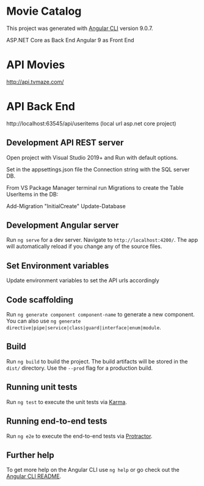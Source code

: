 # Movie Catalog 

This project was generated with [Angular CLI](https://github.com/angular/angular-cli) version 9.0.7.

ASP.NET Core as Back End   Angular 9 as Front End

# API Movies

http://api.tvmaze.com/

# API Back End

http://localhost:63545/api/useritems     (local url asp.net core project)

## Development API REST server

Open project with Visual Studio 2019+ and Run with default options.

Set in the appsettings.json file the Connection string with the SQL server DB.  

From VS Package Manager terminal run  Migrations to create the Table UserItems in the DB:

Add-Migration "InitialCreate"
Update-Database


## Development Angular server

Run `ng serve` for a dev server. Navigate to `http://localhost:4200/`. The app will automatically reload if you change any of the source files.

## Set Environment variables

Update environment variables to set the API urls accordingly

## Code scaffolding

Run `ng generate component component-name` to generate a new component. You can also use `ng generate directive|pipe|service|class|guard|interface|enum|module`.

## Build

Run `ng build` to build the project. The build artifacts will be stored in the `dist/` directory. Use the `--prod` flag for a production build.

## Running unit tests

Run `ng test` to execute the unit tests via [Karma](https://karma-runner.github.io).

## Running end-to-end tests

Run `ng e2e` to execute the end-to-end tests via [Protractor](http://www.protractortest.org/).

## Further help

To get more help on the Angular CLI use `ng help` or go check out the [Angular CLI README](https://github.com/angular/angular-cli/blob/master/README.md).
